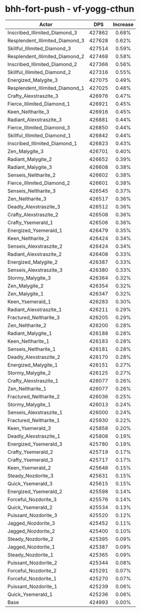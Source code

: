 # bhh-fort-push - vf-yogg-cthun
| Actor | DPS | Increase |
|---|:---:|:---:|
|Inscribed_Illimited_Diamond_3|427862|0.68%|
|Resplendent_Illimited_Diamond_3|427628|0.62%|
|Skillful_Illimited_Diamond_3|427514|0.59%|
|Resplendent_Illimited_Diamond_2|427468|0.58%|
|Inscribed_Illimited_Diamond_2|427366|0.56%|
|Skillful_Illimited_Diamond_2|427316|0.55%|
|Energized_Malygite_3|427075|0.49%|
|Resplendent_Illimited_Diamond_1|427025|0.48%|
|Crafty_Alexstraszite_3|426976|0.47%|
|Fierce_Illimited_Diamond_1|426921|0.45%|
|Keen_Neltharite_3|426916|0.45%|
|Radiant_Alexstraszite_3|426881|0.44%|
|Fierce_Illimited_Diamond_3|426850|0.44%|
|Skillful_Illimited_Diamond_1|426842|0.44%|
|Inscribed_Illimited_Diamond_1|426823|0.43%|
|Zen_Malygite_3|426701|0.40%|
|Radiant_Malygite_2|426652|0.39%|
|Radiant_Malygite_3|426608|0.38%|
|Senseis_Neltharite_2|426602|0.38%|
|Fierce_Illimited_Diamond_2|426601|0.38%|
|Senseis_Neltharite_3|426545|0.37%|
|Zen_Neltharite_3|426517|0.36%|
|Deadly_Alexstraszite_3|426512|0.36%|
|Crafty_Alexstraszite_2|426508|0.36%|
|Crafty_Ysemerald_1|426506|0.36%|
|Energized_Ysemerald_1|426479|0.35%|
|Keen_Neltharite_2|426424|0.34%|
|Senseis_Alexstraszite_2|426424|0.34%|
|Radiant_Alexstraszite_2|426408|0.33%|
|Energized_Malygite_2|426387|0.33%|
|Senseis_Alexstraszite_3|426380|0.33%|
|Stormy_Malygite_3|426364|0.32%|
|Zen_Malygite_2|426354|0.32%|
|Zen_Malygite_1|426347|0.32%|
|Keen_Ysemerald_1|426283|0.30%|
|Radiant_Alexstraszite_1|426211|0.29%|
|Fractured_Neltharite_3|426205|0.29%|
|Zen_Neltharite_2|426200|0.28%|
|Radiant_Malygite_1|426188|0.28%|
|Keen_Neltharite_1|426183|0.28%|
|Senseis_Neltharite_1|426181|0.28%|
|Deadly_Alexstraszite_2|426170|0.28%|
|Energized_Malygite_1|426151|0.27%|
|Stormy_Malygite_2|426125|0.27%|
|Crafty_Alexstraszite_1|426077|0.26%|
|Zen_Neltharite_1|426077|0.26%|
|Fractured_Neltharite_2|426036|0.25%|
|Stormy_Malygite_1|426013|0.24%|
|Senseis_Alexstraszite_1|426000|0.24%|
|Fractured_Neltharite_1|425930|0.22%|
|Keen_Ysemerald_3|425858|0.20%|
|Deadly_Alexstraszite_1|425808|0.19%|
|Energized_Ysemerald_3|425780|0.19%|
|Crafty_Ysemerald_2|425719|0.17%|
|Crafty_Ysemerald_3|425717|0.17%|
|Keen_Ysemerald_2|425648|0.15%|
|Steady_Nozdorite_3|425631|0.15%|
|Quick_Ysemerald_3|425615|0.15%|
|Energized_Ysemerald_2|425598|0.14%|
|Forceful_Nozdorite_3|425576|0.14%|
|Quick_Ysemerald_2|425534|0.13%|
|Puissant_Nozdorite_3|425520|0.12%|
|Jagged_Nozdorite_3|425452|0.11%|
|Jagged_Nozdorite_2|425400|0.10%|
|Steady_Nozdorite_2|425395|0.09%|
|Jagged_Nozdorite_1|425387|0.09%|
|Steady_Nozdorite_1|425365|0.09%|
|Puissant_Nozdorite_2|425344|0.08%|
|Forceful_Nozdorite_2|425291|0.07%|
|Forceful_Nozdorite_1|425270|0.07%|
|Puissant_Nozdorite_1|425239|0.06%|
|Quick_Ysemerald_1|425236|0.06%|
|Base|424993|0.00%|

